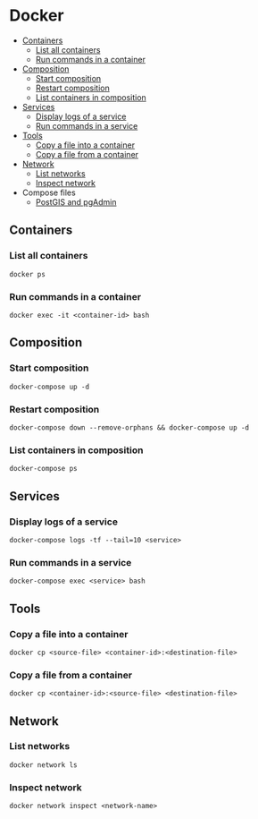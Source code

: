 # Docker

* [Containers](#containers)
  * [List all containers](#list-all-containers)
  * [Run commands in a container](#run-commands-in-a-container)
* [Composition](#composition)
  * [Start composition](#start-composition)
  * [Restart composition](#restart-composition)
  * [List containers in composition](#list-containers-in-composition)
* [Services](#services)
  * [Display logs of a service](#display-logs-of-a-service)
  * [Run commands in a service](#run-commands-in-a-service)
* [Tools](#tools)
  * [Copy a file into a container](#copy-a-file-into-a-container)
  * [Copy a file from a container](#copy-a-file-from-a-container)
* [Network](#network)
  * [List networks](#list-networks)
  * [Inspect network](#inspect-network)
* Compose files
  * [PostGIS and pgAdmin](../code/docker/postgis-pgadmin/docker-compose.yml)

## Containers

### List all containers

```
docker ps
```

### Run commands in a container

```
docker exec -it <container-id> bash
```

## Composition

### Start composition

```
docker-compose up -d
```

### Restart composition

```
docker-compose down --remove-orphans && docker-compose up -d
```

### List containers in composition

```
docker-compose ps
```

## Services

### Display logs of a service

```
docker-compose logs -tf --tail=10 <service>
```

### Run commands in a service

```
docker-compose exec <service> bash
```

## Tools

### Copy a file into a container

```
docker cp <source-file> <container-id>:<destination-file>
```

### Copy a file from a container

```
docker cp <container-id>:<source-file> <destination-file>
```

## Network

### List networks

```
docker network ls
```

### Inspect network

```
docker network inspect <network-name>
```

